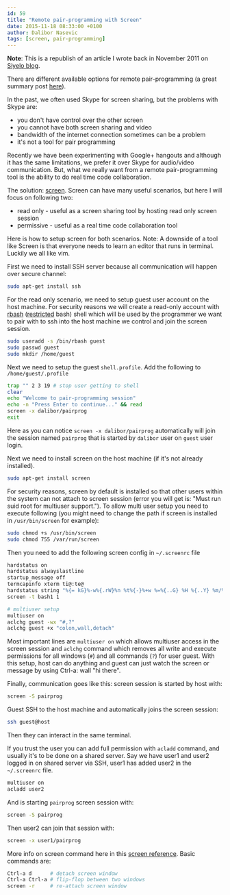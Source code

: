 ```yaml
---
id: 59
title: "Remote pair-programming with Screen"
date: 2015-11-18 08:33:00 +0100
author: Dalibor Nasevic
tags: [screen, pair-programming]
---
```


**Note**: This is a republish of an article I wrote back in November 2011 on [Siyelo blog](http://blog.siyelo.com/remote-pair-programming-with-screen/).

There are different available options for remote pair-programming (a great summary post [here](http://evan.tiggerpalace.com/articles/2011/10/17/some-people-call-me-the-remote-pairing-guy-/)).

In the past, we often used Skype for screen sharing, but the problems with Skype are:

- you don't have control over the other screen
- you cannot have both screen sharing and video
- bandwidth of the internet connection sometimes can be a problem
- it's not a tool for pair programming

Recently we have been experimenting with Google+ hangouts and although it has the same limitations, we prefer it over Skype for audio/video communication. But, what we really want from a remote pair-programming tool is the ability to do real time code collaboration.

The solution: [screen](http://www.gnu.org/software/screen/). Screen can have many useful scenarios, but here I will focus on following two:

- read only - useful as a screen sharing tool by hosting read only screen session
- permissive - useful as a real time code collaboration tool

Here is how to setup screen for both scenarios. Note: A downside of a tool like Screen is that everyone needs to learn an editor that runs in terminal. Luckily we all like vim.

First we need to install SSH server because all communication will happen over secure channel:

```bash
sudo apt-get install ssh
```

For the read only scenario, we need to setup guest user account on the host machine. For security reasons we will create a read-only account with [rbash](http://man.he.net/man1/rbash) ([restricted](http://www.cyberciti.biz/faq/restrict-linux-users-to-their-home-directories-only/) bash) shell which will be used by the programmer we want to pair with to ssh into the host machine we control and join the screen session.

```bash
sudo useradd -s /bin/rbash guest
sudo passwd guest
sudo mkdir /home/guest
```

Next we need to setup the guest `shell.profile`. Add the following to `/home/guest/.profile`

```bash
trap "" 2 3 19 # stop user getting to shell
clear
echo "Welcome to pair-programming session"
echo -n "Press Enter to continue..." && read
screen -x dalibor/pairprog
exit
```

Here as you can notice `screen -x dalibor/pairprog` automatically will join the session named `pairprog` that is started by `dalibor` user on `guest` user login.

Next we need to install screen on the host machine (if it's not already installed).

```bash
sudo apt-get install screen
```

For security reasons, screen by default is installed so that other users within the system can not attach to screen session (error you will get is: "Must run suid root for multiuser support."). To allow multi user setup you need to execute following (you might need to change the path if screen is installed in `/usr/bin/screen` for example):

```bash
sudo chmod +s /usr/bin/screen
sudo chmod 755 /var/run/screen
```

Then you need to add the following screen config in `~/.screenrc` file

```bash
hardstatus on
hardstatus alwayslastline
startup_message off
termcapinfo xterm ti@:te@
hardstatus string "%{= kG}%-w%{.rW}%n %t%{-}%+w %=%{..G} %H %{..Y} %m/%d %C%a "
screen -t bash1 1

# multiuser setup
multiuser on
aclchg guest -wx "#,?"
aclchg guest +x "colon,wall,detach"
```

Most important lines are `multiuser on` which allows multiuser access in the screen session and `aclchg` command which removes all write and execute permissions for all windows (`#`) and all commands (`?`) for user guest. With this setup, host can do anything and guest can just watch the screen or message by using Ctrl-a: wall "hi there".

Finally, communication goes like this: screen session is started by host with:

```bash
screen -S pairprog  
```

Guest SSH to the host machine and automatically joins the screen session:

```bash
ssh guest@host  
```

Then they can interact in the same terminal.

If you trust the user you can add full permission with `acladd` command, and usually it's to be done on a shared server. Say we have user1 and user2 logged in on shared server via SSH, user1 has added user2 in the `~/.screenrc` file.

```bash
multiuser on  
acladd user2  
```

And is starting `pairprog` screen session with:

```bash
screen -S pairprog  
```

Then user2 can join that session with:

```bash
screen -x user1/pairprog  
```

More info on screen command here in this [screen reference](http://aperiodic.net/screen/quick_reference). Basic commands are:

```bash
Ctrl-a d      # detach screen window  
Ctrl-a Ctrl-a # flip-flop between two windows  
screen -r     # re-attach screen window 
```
